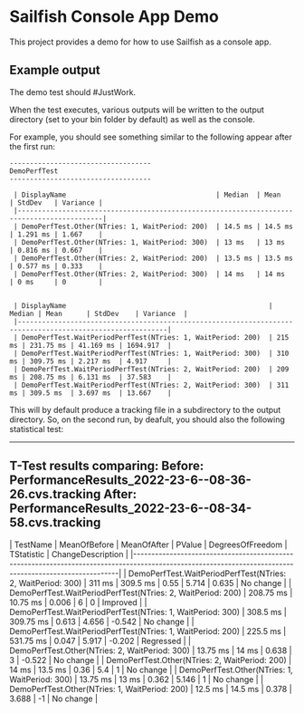 # Sailfish Console App Demo

This project provides a demo for how to use Sailfish as a console app.


## Example output

The demo test should #JustWork.

When the test executes, various outputs will be written to the output directory (set to your bin folder by default) as well as the console.


For example, you should see something similar to the following appear after the first run:

```
-----------------------------------
DemoPerfTest
-----------------------------------

 | DisplayName                                     | Median  | Mean    | StdDev   | Variance |
 |-------------------------------------------------------------------------------------------|
 | DemoPerfTest.Other(NTries: 1, WaitPeriod: 200)  | 14.5 ms | 14.5 ms | 1.291 ms | 1.667    |
 | DemoPerfTest.Other(NTries: 1, WaitPeriod: 300)  | 13 ms   | 13 ms   | 0.816 ms | 0.667    |
 | DemoPerfTest.Other(NTries: 2, WaitPeriod: 200)  | 13.5 ms | 13.5 ms | 0.577 ms | 0.333    |
 | DemoPerfTest.Other(NTries: 2, WaitPeriod: 300)  | 14 ms   | 14 ms   | 0 ms     | 0        |


 | DisplayName                                                  | Median | Mean      | StdDev    | Variance  |
 |-----------------------------------------------------------------------------------------------------------|
 | DemoPerfTest.WaitPeriodPerfTest(NTries: 1, WaitPeriod: 200)  | 215 ms | 231.75 ms | 41.169 ms | 1694.917  |
 | DemoPerfTest.WaitPeriodPerfTest(NTries: 1, WaitPeriod: 300)  | 310 ms | 309.75 ms | 2.217 ms  | 4.917     |
 | DemoPerfTest.WaitPeriodPerfTest(NTries: 2, WaitPeriod: 200)  | 209 ms | 208.75 ms | 6.131 ms  | 37.583    |
 | DemoPerfTest.WaitPeriodPerfTest(NTries: 2, WaitPeriod: 300)  | 311 ms | 309.5 ms  | 3.697 ms  | 13.667    |

```

This will by default produce a tracking file in a subdirectory to the output directory. So, on the second run, by deafult, you should also the following statistical test:

-----------------------------------
T-Test results comparing:
Before: PerformanceResults_2022-23-6--08-36-26.cvs.tracking
After: PerformanceResults_2022-23-6--08-34-58.cvs.tracking
-----------------------------------

 | TestName                                                     | MeanOfBefore | MeanOfAfter | PValue | DegreesOfFreedom | TStatistic | ChangeDescription |
 |--------------------------------------------------------------------------------------------------------------------------------------------------------|
 | DemoPerfTest.WaitPeriodPerfTest(NTries: 2, WaitPeriod: 300)  | 311 ms       | 309.5 ms    | 0.55   | 5.714            | 0.635      | No change         |
 | DemoPerfTest.WaitPeriodPerfTest(NTries: 2, WaitPeriod: 200)  | 208.75 ms    | 10.75 ms    | 0.006  | 6                | 0          | Improved          |
 | DemoPerfTest.WaitPeriodPerfTest(NTries: 1, WaitPeriod: 300)  | 308.5 ms     | 309.75 ms   | 0.613  | 4.656            | -0.542     | No change         |
 | DemoPerfTest.WaitPeriodPerfTest(NTries: 1, WaitPeriod: 200)  | 225.5 ms     | 531.75 ms   | 0.047  | 5.917            | -0.202     | Regressed         |
 | DemoPerfTest.Other(NTries: 2, WaitPeriod: 300)               | 13.75 ms     | 14 ms       | 0.638  | 3                | -0.522     | No change         |
 | DemoPerfTest.Other(NTries: 2, WaitPeriod: 200)               | 14 ms        | 13.5 ms     | 0.36   | 5.4              | 1          | No change         |
 | DemoPerfTest.Other(NTries: 1, WaitPeriod: 300)               | 13.75 ms     | 13 ms       | 0.362  | 5.146            | 1          | No change         |
 | DemoPerfTest.Other(NTries: 1, WaitPeriod: 200)               | 12.5 ms      | 14.5 ms     | 0.378  | 3.688            | -1         | No change         |

